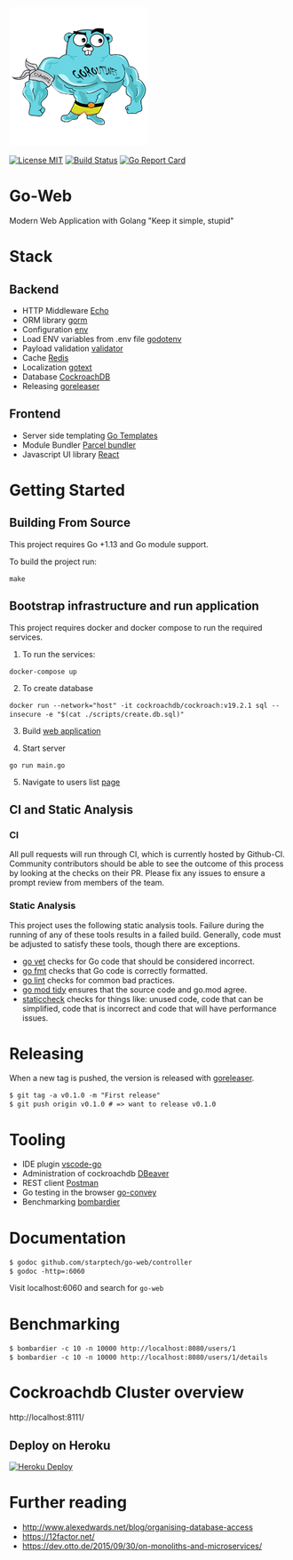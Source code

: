 ![big-gopher](big-gopher.png)

[![License MIT](https://img.shields.io/badge/License-MIT-blue.svg)](http://opensource.org/licenses/MIT)
[![Build Status](https://github.com/starptech/go-web/workflows/go/badge.svg)](https://github.com/StarpTech/go-web/actions)
[![Go Report Card](https://goreportcard.com/badge/github.com/StarpTech/go-web)](https://goreportcard.com/report/github.com/StarpTech/go-web)

# Go-Web

Modern Web Application with Golang "Keep it simple, stupid"

# Stack

## Backend

- HTTP Middleware [Echo](https://echo.labstack.com/)
- ORM library [gorm](https://github.com/jinzhu/gorm)
- Configuration [env](https://github.com/caarlos0/env)
- Load ENV variables from .env file [godotenv](https://github.com/joho/godotenv)
- Payload validation [validator](https://github.com/go-playground/validator)
- Cache [Redis](https://github.com/go-redis/redis)
- Localization [gotext](https://github.com/leonelquinteros/gotext)
- Database [CockroachDB](https://github.com/cockroachdb/cockroach)
- Releasing [goreleaser](https://github.com/goreleaser/goreleaser)

## Frontend

- Server side templating [Go Templates](https://golang.org/pkg/text/template/)
- Module Bundler [Parcel bundler](https://github.com/parcel-bundler/parcel)
- Javascript UI library [React](https://github.com/facebook/react)

# Getting Started

## Building From Source

This project requires Go +1.13 and Go module support.

To build the project run:

```
make
```

## Bootstrap infrastructure and run application

This project requires docker and docker compose to run the required services.

1. To run the services:

```
docker-compose up
```

2. To create database

```
docker run --network="host" -it cockroachdb/cockroach:v19.2.1 sql --insecure -e "$(cat ./scripts/create.db.sql)"
```

3. Build [web application](ui/README.md)

4. Start server

```
go run main.go
```

5. Navigate to users list [page](http://127.0.0.1/users)

## CI and Static Analysis

### CI

All pull requests will run through CI, which is currently hosted by Github-CI.
Community contributors should be able to see the outcome of this process by looking at the checks on their PR.
Please fix any issues to ensure a prompt review from members of the team.

### Static Analysis

This project uses the following static analysis tools.
Failure during the running of any of these tools results in a failed build.
Generally, code must be adjusted to satisfy these tools, though there are exceptions.

- [go vet](https://golang.org/cmd/vet/) checks for Go code that should be considered incorrect.
- [go fmt](https://golang.org/cmd/gofmt/) checks that Go code is correctly formatted.
- [go lint](https://golang.org/x/lint/golint) checks for common bad practices.
- [go mod tidy](https://tip.golang.org/cmd/go/#hdr-Add_missing_and_remove_unused_modules) ensures that the source code and go.mod agree.
- [staticcheck](https://staticcheck.io/) checks for things like: unused code, code that can be simplified, code that is incorrect and code that will have performance issues.

# Releasing

When a new tag is pushed, the version is released with [goreleaser](https://github.com/goreleaser/goreleaser).

```
$ git tag -a v0.1.0 -m "First release"
$ git push origin v0.1.0 # => want to release v0.1.0
```

# Tooling

- IDE plugin [vscode-go](https://github.com/Microsoft/vscode-go)
- Administration of cockroachdb [DBeaver](https://dbeaver.io/)
- REST client [Postman](https://chrome.google.com/webstore/detail/postman/fhbjgbiflinjbdggehcddcbncdddomop?hl=en)
- Go testing in the browser [go-convey](https://github.com/smartystreets/goconvey)
- Benchmarking [bombardier](http://github.com/codesenberg/bombardier)

# Documentation

```
$ godoc github.com/starptech/go-web/controller
$ godoc -http=:6060
```

Visit localhost:6060 and search for `go-web`

# Benchmarking

```
$ bombardier -c 10 -n 10000 http://localhost:8080/users/1
$ bombardier -c 10 -n 10000 http://localhost:8080/users/1/details
```

# Cockroachdb Cluster overview

http://localhost:8111/

## Deploy on Heroku

[![Heroku Deploy](https://www.herokucdn.com/deploy/button.svg)](https://heroku.com/deploy?template=https://github.com/StarpTech/go-web)

# Further reading

- http://www.alexedwards.net/blog/organising-database-access
- https://12factor.net/
- https://dev.otto.de/2015/09/30/on-monoliths-and-microservices/
